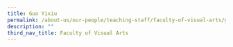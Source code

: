 ```yaml
---
title: Guo Yixiu
permalink: /about-us/our-people/teaching-staff/faculty-of-visual-arts/guo-yixiu/
description: ""
third_nav_title: Faculty of Visual Arts
---
```

